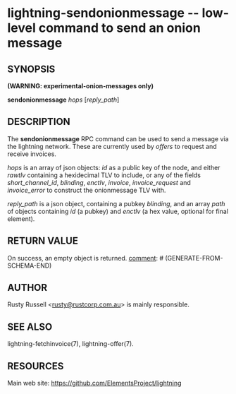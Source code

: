 lightning-sendonionmessage -- low-level command to send an onion message
================================================================

SYNOPSIS
--------

**(WARNING: experimental-onion-messages only)**

**sendonionmessage** *hops* \[*reply_path*\]

DESCRIPTION
-----------

The **sendonionmessage** RPC command can be used to send a message via
the lightning network.  These are currently used by *offers* to request
and receive invoices.

*hops* is an array of json objects: *id* as a public key of the node,
and either *rawtlv* containing a hexidecimal TLV to include, or any of
the fields *short_channel_id*, *blinding*, *enctlv*, *invoice*,
*invoice_request* and *invoice_error* to construct the onionmessage
TLV with.

*reply_path* is a json object, containing a pubkey *blinding*, and an
array *path* of objects containing *id* (a pubkey) and *enctlv* (a hex
value, optional for final element).

RETURN VALUE
------------

[comment]: # (GENERATE-FROM-SCHEMA-START)
On success, an empty object is returned.
[comment]: # (GENERATE-FROM-SCHEMA-END)

AUTHOR
------

Rusty Russell <<rusty@rustcorp.com.au>> is mainly responsible.

SEE ALSO
--------

lightning-fetchinvoice(7), lightning-offer(7).

RESOURCES
---------

Main web site: <https://github.com/ElementsProject/lightning>

[bolt04]: https://github.com/lightningnetwork/lightning-rfc/blob/master/04-onion-routing.md

[comment]: # ( SHA256STAMP:b4538602c664359160562ea32ca71a350926201c2001272ac3eba57a32d21040)

